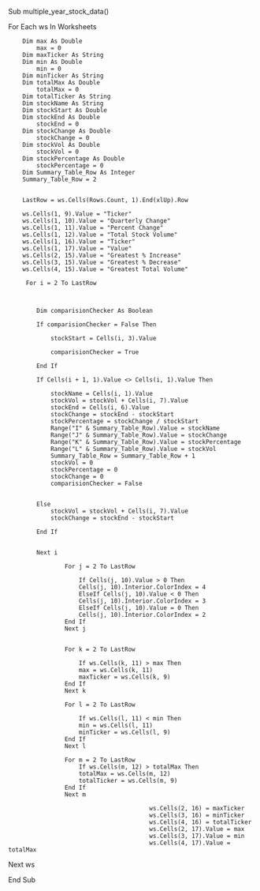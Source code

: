 Sub multiple_year_stock_data()

For Each ws In Worksheets

        Dim max As Double
            max = 0
        Dim maxTicker As String
        Dim min As Double
            min = 0
        Dim minTicker As String
        Dim totalMax As Double
            totalMax = 0
        Dim totalTicker As String
        Dim stockName As String
        Dim stockStart As Double
        Dim stockEnd As Double
            stockEnd = 0
        Dim stockChange As Double
            stockChange = 0
        Dim stockVol As Double
            stockVol = 0
        Dim stockPercentage As Double
            stockPercentage = 0
        Dim Summary_Table_Row As Integer
        Summary_Table_Row = 2
        
        
        LastRow = ws.Cells(Rows.Count, 1).End(xlUp).Row
        
        ws.Cells(1, 9).Value = "Ticker"
        ws.Cells(1, 10).Value = "Quarterly Change"
        ws.Cells(1, 11).Value = "Percent Change"
        ws.Cells(1, 12).Value = "Total Stock Volume"
        ws.Cells(1, 16).Value = "Ticker"
        ws.Cells(1, 17).Value = "Value"
        ws.Cells(2, 15).Value = "Greatest % Increase"
        ws.Cells(3, 15).Value = "Greatest % Decrease"
        ws.Cells(4, 15).Value = "Greatest Total Volume"
        
         For i = 2 To LastRow
        
        
            
            Dim comparisionChecker As Boolean
        
            If comparisionChecker = False Then
                
                stockStart = Cells(i, 3).Value
                
                comparisionChecker = True
                
            End If
            
            If Cells(i + 1, 1).Value <> Cells(i, 1).Value Then
                
                stockName = Cells(i, 1).Value
                stockVol = stockVol + Cells(i, 7).Value
                stockEnd = Cells(i, 6).Value
                stockChange = stockEnd - stockStart
                stockPercentage = stockChange / stockStart
                Range("I" & Summary_Table_Row).Value = stockName
                Range("J" & Summary_Table_Row).Value = stockChange
                Range("K" & Summary_Table_Row).Value = stockPercentage
                Range("L" & Summary_Table_Row).Value = stockVol
                Summary_Table_Row = Summary_Table_Row + 1
                stockVol = 0
                stockPercentage = 0
                stockChange = 0
                comparisionChecker = False
            
                
            Else
                stockVol = stockVol + Cells(i, 7).Value
                stockChange = stockEnd - stockStart
                
            End If
            
        
            Next i

                    For j = 2 To LastRow

                        If Cells(j, 10).Value > 0 Then
                        Cells(j, 10).Interior.ColorIndex = 4
                        ElseIf Cells(j, 10).Value < 0 Then
                        Cells(j, 10).Interior.ColorIndex = 3
                        ElseIf Cells(j, 10).Value = 0 Then
                        Cells(j, 10).Interior.ColorIndex = 2
                    End If
                    Next j


                    For k = 2 To LastRow
                    
                        If ws.Cells(k, 11) > max Then
                        max = ws.Cells(k, 11)
                        maxTicker = ws.Cells(k, 9)
                    End If
                    Next k
    
                    For l = 2 To LastRow
                    
                        If ws.Cells(l, 11) < min Then
                        min = ws.Cells(l, 11)
                        minTicker = ws.Cells(l, 9)
                    End If
                    Next l

                    For m = 2 To LastRow
                        If ws.Cells(m, 12) > totalMax Then
                        totalMax = ws.Cells(m, 12)
                        totalTicker = ws.Cells(m, 9)
                    End If
                    Next m

                                            ws.Cells(2, 16) = maxTicker
                                            ws.Cells(3, 16) = minTicker
                                            ws.Cells(4, 16) = totalTicker
                                            ws.Cells(2, 17).Value = max
                                            ws.Cells(3, 17).Value = min
                                            ws.Cells(4, 17).Value = totalMax




Next ws

End Sub
